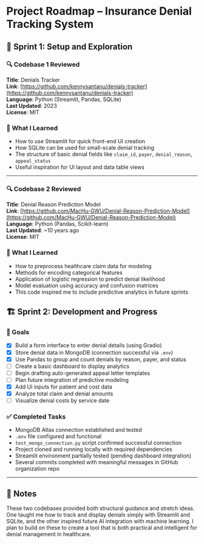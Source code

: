 # Project Roadmap – Insurance Denial Tracking System

## 🏁 Sprint 1: Setup and Exploration

### 🔍 Codebase 1 Reviewed
**Title**: Denials Tracker  
**Link**: [https://github.com/kennysantanu/denials-tracker](https://github.com/kennysantanu/denials-tracker)  
**Language**: Python (Streamlit, Pandas, SQLite)  
**Last Updated**: 2023  
**License**: MIT

### 🧠 What I Learned
- How to use Streamlit for quick front-end UI creation
- How SQLite can be used for small-scale denial tracking
- The structure of basic denial fields like `claim_id`, `payer`, `denial_reason`, `appeal_status`
- Useful inspiration for UI layout and data table views

---

### 🔍 Codebase 2 Reviewed
**Title**: Denial Reason Prediction Model  
**Link**: [https://github.com/MacHu-GWU/Denial-Reason-Prediction-Model](https://github.com/MacHu-GWU/Denial-Reason-Prediction-Model)  
**Language**: Python (Pandas, Scikit-learn)  
**Last Updated**: ~10 years ago  
**License**: MIT

### 🧠 What I Learned
- How to preprocess healthcare claim data for modeling
- Methods for encoding categorical features
- Application of logistic regression to predict denial likelihood
- Model evaluation using accuracy and confusion matrices
- This code inspired me to include predictive analytics in future sprints


## 🏗️ Sprint 2: Development and Progress

### 🎯 Goals
- [x] Build a form interface to enter denial details (using Gradio)
- [x] Store denial data in MongoDB (connection successful via `.env`)
- [x] Use Pandas to group and count denials by reason, payer, and status
- [ ] Create a basic dashboard to display analytics
- [ ] Begin drafting auto-generated appeal letter templates
- [ ] Plan future integration of predictive modeling
- [x] Add UI inputs for patient and cost data
- [x] Analyze total claim and denial amounts
- [ ] Visualize denial costs by service date

### ✅ Completed Tasks
- MongoDB Atlas connection established and tested
- `.env` file configured and functional
- `test_mongo_connection.py` script confirmed successful connection
- Project cloned and running locally with required dependencies
- Streamlit environment partially tested (pending dashboard integration)
- Several commits completed with meaningful messages in GitHub organization repo

---

## 🧠 Notes
These two codebases provided both structural guidance and stretch ideas. One taught me how to track and display denials simply with Streamlit and SQLite, and the other inspired future AI integration with machine learning. I plan to build on these to create a tool that is both practical and intelligent for denial management in healthcare.


